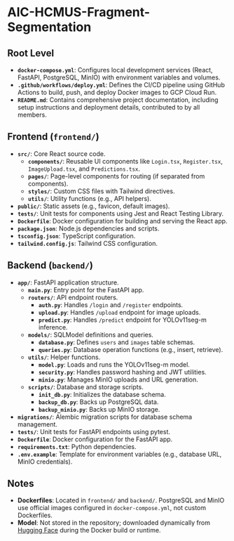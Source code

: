# AIC-HCMUS-Fragment-Segmentation

## Root Level
- **`docker-compose.yml`**: Configures local development services (React, FastAPI, PostgreSQL, MinIO) with environment variables and volumes.
- **`.github/workflows/deploy.yml`**: Defines the CI/CD pipeline using GitHub Actions to build, push, and deploy Docker images to GCP Cloud Run.
- **`README.md`**: Contains comprehensive project documentation, including setup instructions and deployment details, contributed to by all members.

## Frontend (`frontend/`)
- **`src/`**: Core React source code.
  - **`components/`**: Reusable UI components like `Login.tsx`, `Register.tsx`, `ImageUpload.tsx`, and `Predictions.tsx`.
  - **`pages/`**: Page-level components for routing (if separated from components).
  - **`styles/`**: Custom CSS files with Tailwind directives.
  - **`utils/`**: Utility functions (e.g., API helpers).
- **`public/`**: Static assets (e.g., favicon, default images).
- **`tests/`**: Unit tests for components using Jest and React Testing Library.
- **`Dockerfile`**: Docker configuration for building and serving the React app.
- **`package.json`**: Node.js dependencies and scripts.
- **`tsconfig.json`**: TypeScript configuration.
- **`tailwind.config.js`**: Tailwind CSS configuration.

## Backend (`backend/`)
- **`app/`**: FastAPI application structure.
  - **`main.py`**: Entry point for the FastAPI app.
  - **`routers/`**: API endpoint routers.
    - **`auth.py`**: Handles `/login` and `/register` endpoints.
    - **`upload.py`**: Handles `/upload` endpoint for image uploads.
    - **`predict.py`**: Handles `/predict` endpoint for YOLOv11seg-m inference.
  - **`models/`**: SQLModel definitions and queries.
    - **`database.py`**: Defines `users` and `images` table schemas.
    - **`queries.py`**: Database operation functions (e.g., insert, retrieve).
  - **`utils/`**: Helper functions.
    - **`model.py`**: Loads and runs the YOLOv11seg-m model.
    - **`security.py`**: Handles password hashing and JWT utilities.
    - **`minio.py`**: Manages MinIO uploads and URL generation.
  - **`scripts/`**: Database and storage scripts.
    - **`init_db.py`**: Initializes the database schema.
    - **`backup_db.py`**: Backs up PostgreSQL data.
    - **`backup_minio.py`**: Backs up MinIO storage.
- **`migrations/`**: Alembic migration scripts for database schema management.
- **`tests/`**: Unit tests for FastAPI endpoints using pytest.
- **`Dockerfile`**: Docker configuration for the FastAPI app.
- **`requirements.txt`**: Python dependencies.
- **`.env.example`**: Template for environment variables (e.g., database URL, MinIO credentials).

## Notes
- **Dockerfiles**: Located in `frontend/` and `backend/`. PostgreSQL and MinIO use official images configured in `docker-compose.yml`, not custom Dockerfiles.
- **Model**: Not stored in the repository; downloaded dynamically from [Hugging Face](https://huggingface.co/) during the Docker build or runtime.
